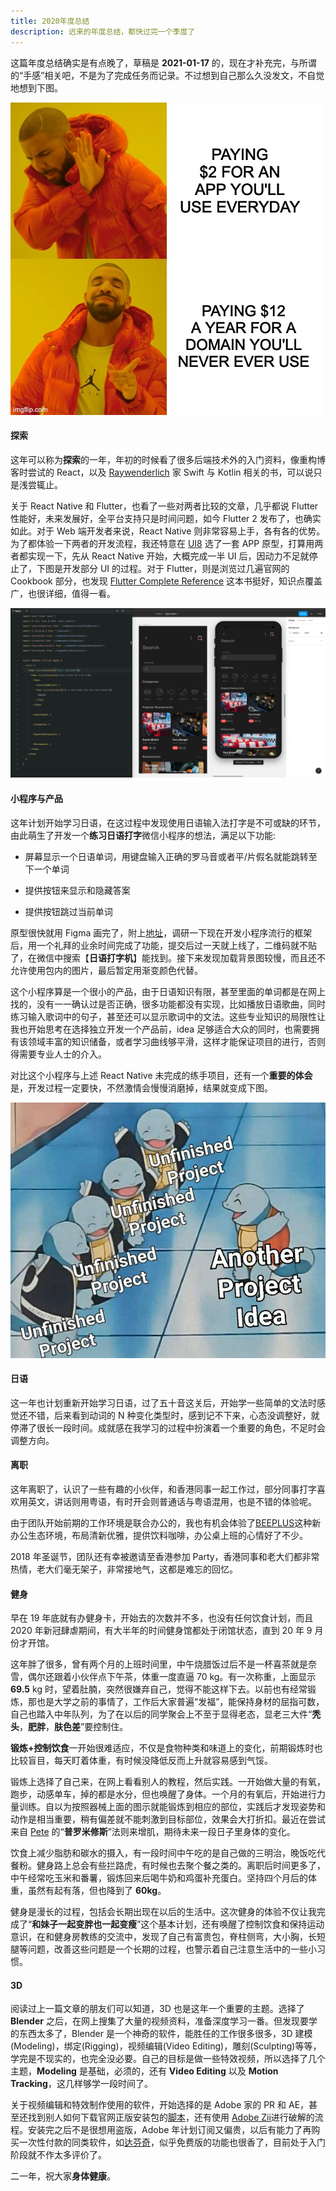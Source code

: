 ```yaml
---
title: 2020年度总结
description: 迟来的年度总结，都快过完一个季度了
---
```


这篇年度总结确实是有点晚了，草稿是 **2021-01-17** 的，现在才补充完，与所谓的“手感”相关吧，不是为了完成任务而记录。不过想到自己那么久没发文，不自觉地想到下图。

![Domain Never Use](../images/post/domain-never-use.jpg)

#### 探索

这年可以称为**探索**的一年，年初的时候看了很多后端技术外的入门资料，像重构博客时尝试的 React，以及 [Raywenderlich](https://www.raywenderlich.com/) 家 Swift 与 Kotlin 相关的书，可以说只是浅尝辄止。

关于 React Native 和 Flutter，也看了一些对两者比较的文章，几乎都说 Flutter 性能好，未来发展好，全平台支持只是时间问题，如今 Flutter 2 发布了，也确实如此。对于 Web 端开发者来说，React Native 则非常容易上手，各有各的优势。为了都体验一下两者的开发流程，我还特意在 [UI8](https://ui8.net/) 选了一套 APP 原型，打算用两者都实现一下，先从 React Native 开始，大概完成一半 UI 后，因动力不足就停止了，下图是开发部分 UI 的过程。对于 Flutter，则是浏览过几遍官网的 Cookbook 部分，也发现 [Flutter Complete Reference](https://fluttercompletereference.com/) 这本书挺好，知识点覆盖广，也很详细，值得一看。

![React Native Development](../images/post/react-native.jpeg)

#### 小程序与产品

这年计划开始学习日语，在这过程中发现使用日语输入法打字是不可或缺的环节，由此萌生了开发一个**练习日语打字**微信小程序的想法，满足以下功能:

- 屏幕显示一个日语单词，用键盘输入正确的罗马音或者平/片假名就能跳转至下一个单词

- 提供按钮来显示和隐藏答案

- 提供按钮跳过当前单词

原型很快就用 Figma 画完了，附上[地址](https://www.figma.com/file/k7KJ2sxnx9JBm4gAkBxlQx/Japanese-Typewriting)，调研一下现在开发小程序流行的框架后，用一个礼拜的业余时间完成了功能，提交后过一天就上线了，二维码就不贴了，在微信中搜索【**日语打字机**】能找到。接下来发现加载背景图较慢，而且还不允许使用包内的图片，最后暂定用渐变颜色代替。

这个小程序算是一个很小的产品，由于日语知识有限，甚至里面的单词都是在网上找的，没有一一确认过是否正确，很多功能都没有实现，比如播放日语歌曲，同时练习输入歌词中的句子，甚至还可以显示歌词中的文法。这些专业知识的局限性让我也开始思考在选择独立开发一个产品前，idea 足够适合大众的同时，也需要拥有该领域丰富的知识储备，或者学习曲线够平滑，这样才能保证项目的进行，否则得需要专业人士的介入。

对比这个小程序与上述 React Native 未完成的练手项目，还有一个**重要的体会**是，开发过程一定要快，不然激情会慢慢消磨掉，结果就变成下图。

![Unfinished Project](../images/post/unfinished-project.jpg)

#### 日语

这一年也计划重新开始学习日语，过了五十音这关后，开始学一些简单的文法时感觉还不错，后来看到动词的 N 种变化类型时，感到记不下来，心态没调整好，就停滞了很长一段时间。成就感在我学习的过程中扮演着一个重要的角色，不足时会调整方向。

#### 离职

这年离职了，认识了一些有趣的小伙伴，和香港同事一起工作过，部分同事打字喜欢用英文，讲话则用粤语，有时开会则普通话与粤语混用，也是不错的体验呢。

由于团队开始前期的工作环境是联合办公的，我也有机会体验了[BEEPLUS](https://www.beeplus.com/)这种新办公生态环境，布局清新优雅，提供饮料咖啡，办公桌上班的心情好了不少。

2018 年圣诞节，团队还有幸被邀请至香港参加 Party，香港同事和老大们都非常热情，老大们毫无架子，非常接地气，这都是难忘的回忆。

#### 健身

早在 19 年底就有办健身卡，开始去的次数并不多，也没有任何饮食计划，而且 2020 年新冠肆虐期间，有大半年的时间健身馆都处于闭馆状态，直到 20 年 9 月份才开馆。

这年胖了很多，曾有两个月的上班时间里，中午烧腊饭过后不是一杯喜茶就是奈雪，偶尔还跟着小伙伴点下午茶，体重一度直逼 70 kg。有一次称重，上面显示 **69.5** kg 时，望着肚腩，突然很嫌弃自己，觉得不能这样下去。以前也有经常锻炼，那也是大学之前的事情了，工作后大家普遍“发福”，能保持身材的屈指可数，自己也踏入中年队列，为了在以后的同学聚会上不至于显得老态，显老三大件“**秃头**，**肥胖**，**肤色差**”要控制住。

**锻炼+控制饮食**一开始很难适应，不仅是食物种类和味道上的变化，前期锻炼时也比较盲目，每天盯着体重，有时候没降低反而上升就容易感到气馁。

锻炼上选择了自己来，在网上看看别人的教程，然后实践。一开始做大量的有氧，跑步，动感单车，掉的都是水分，但也唤醒了身体。一个月的有氧后，开始进行力量训练。自以为按照器械上面的图示就能锻炼到相应的部位，实践后才发现姿势和动作是相当重要，稍有偏差就不能刺激到目标部位，效果会大打折扣。最近在尝试来自 [Pete](https://www.instagram.com/pete619muscle/) 的“**普罗米修斯**”法则来增肌，期待未来一段日子里身体的变化。

饮食上减少脂肪和碳水的摄入，有一段时间中午吃的是自己做的三明治，晚饭吃代餐粉。健身路上总会有些拦路虎，有时候也去聚个餐之类的。离职后时间更多了，中午经常吃玉米和番薯，锻炼回来后喝牛奶和鸡蛋补充蛋白。坚持四个月后的体重，虽然有起有落，但也降到了 **60kg**。

健身是漫长的过程，包括会长期出现在以后的生活中。这次健身的体验不仅让我完成了“**和妹子一起变胖也一起变瘦**”这个基本计划，还有唤醒了控制饮食和保持运动意识，在和健身房教练的交流中，发现了自己有富贵包，脊柱侧弯，大小胸，长短腿等问题，改善这些问题是一个长期的过程，也警示着自己注意生活中的一些小习惯。

#### 3D

阅读过上一篇文章的朋友们可以知道，3D 也是这年一个重要的主题。选择了 **Blender** 之后，在网上搜集了大量的视频资料，准备深度学习一番。但发现要学的东西太多了，Blender 是一个神奇的软件，能胜任的工作很多很多，3D 建模(Modeling)，绑定(Rigging)，视频编辑(Video Editing)，雕刻(Sculpting)等等，学完是不现实的，也完全没必要。自己的目标是做一些特效视频，所以选择了几个主题，**Modeling** 是基础，必须的，还有 **Video Editing** 以及 **Motion Tracking**，这几样够学一段时间了。

关于视频编辑和特效制作使用的软件，开始选择的是 Adobe 家的 PR 和 AE，甚至还找到别人如何下载官网正版安装包的[脚本](https://gist.github.com/ayyybe/a5f01c6f40020f9a7bc4939beeb2df1d)，还有使用 [Adobe Zii](https://www.adobezii.com/)进行破解的流程。安装完之后不是很想用盗版，Adobe 年计划订阅又偏贵，以后有能力了再购买一次性付款的同类软件，如[达芬奇](https://www.blackmagicdesign.com/products/davinciresolve/)，似乎免费版的功能也很香了，目前处于入门阶段就不作太多评价了。

二一年，祝大家**身体健康**。
